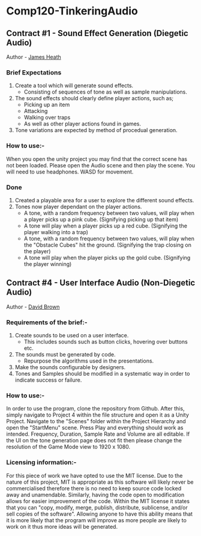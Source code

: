 # Comp120-TinkeringAudio

## Contract #1 - Sound Effect Generation (Diegetic Audio)
Author - [James Heath](https://github.com/Heathage)

### Brief Expectations
1. Create a tool which will generate sound effects.
      - Consisting of sequences of tone as well as sample manipulations.
2. The sound effects should clearly define player actions, such as;
      - Picking up an item
      - Attacking
      - Walking over traps
      - As well as other player actions found in games.
3. Tone variations are expected by method of procedual generation.

### How to use:-
When you open the unity project you may find that the correct scene has not been loaded. Please open the Audio scene and then play the scene. You will need to use headphones. WASD for movement. 

### Done
1. Created a playable area for a user to explore the different sound effects.
2. Tones now player dependant on the player actions.
      - A tone, with a random frequency between two values, will play when a player picks up a pink cube. (Signifying picking up that item)
      - A tone will play when a player picks up a red cube. (Signifying the player walking into a trap)
      - A tone, with a random frequency between two values, will play when the "Obstacle Cubes" hit the ground. (Signifying the trap closing on the player)
      - A tone will play when the player picks up the gold cube. (Signifying the player winning)

## Contract #4 - User Interface Audio (Non-Diegetic Audio)
Author - [David Brown](https://github.com/GamesDevDave)
### Requirements of the brief:-
1. Create sounds to be used on a user interface.
      - This includes sounds such as button clicks, hovering over buttons etc.
2. The sounds must be generated by code.
      - Repurpose the algorithms used in the presentations.
3. Make the sounds configurable by designers.
4. Tones and Samples should be modified in a systematic way in order to indicate success or failure.
### How to use:-
In order to use the program, clone the repository from Github. After this, simply navigate to Project 4 within the file structure and open it as a Unity Project. Navigate to the "Scenes" folder within the Project Hierarchy and open the "StartMenu" scene. Press Play and everything should work as intended. Frequency, Duration, Sample Rate and Volume are all editable. If the UI on the tone generation page does not fit then please change the resolution of the Game Mode view to 1920 x 1080.
### Licensing information:-
For this piece of work we have opted to use the MIT license. Due to the nature of this project, MIT is appropriate as this software will likely never be commercialised therefore there is no need to keep source code locked away and unamendable. Similarly, having the code open to modification allows for easier improvement of the code. Within the MIT license it states that you can "copy, modify, merge, publish, distribute, sublicense, and/or sell copies of the software". Allowing anyone to have this ability means that it is more likely that the program will improve as more people are likely to work on it thus more ideas will be generated. 
